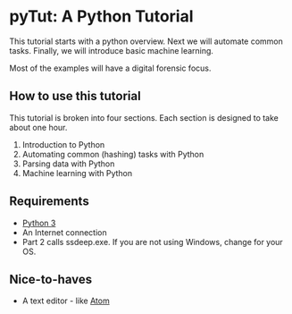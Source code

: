 # pyTut: A Python Tutorial
This tutorial starts with a python overview. Next we will automate common tasks. Finally, we will introduce basic machine learning.

Most of the examples will have a digital forensic focus.

## How to use this tutorial
This tutorial is broken into four sections. Each section is designed to take about one hour.

1. Introduction to Python
2. Automating common (hashing) tasks with Python
3. Parsing data with Python
4. Machine learning with Python

## Requirements
* [Python 3](https://www.python.org/downloads/)
* An Internet connection
* Part 2 calls ssdeep.exe. If you are not using Windows, change for your OS.

## Nice-to-haves
* A text editor - like [Atom](https://atom.io/)
